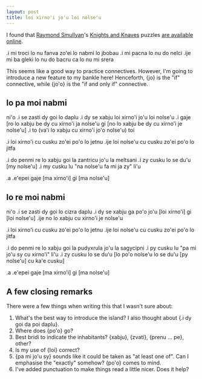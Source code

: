 ```yaml
---
layout: post
title: loi xirno'i jo'u loi nolse'u
---
```


I found that [Raymond Smullyan][0]'s [Knights and Knaves][1]
puzzles [are available online][2].

.i mi troci lo nu fanva zo'ei lo nabmi lo jbobau
.i mi pacna lo nu do nelci .ije mi ba gleki lo nu do bacru
ca lo nu mi srera

This seems like a good way to practice connectives.
However, I'm going to introduce a new feature to my bankle
here!  Henceforth, {jo} is the "if" connective, while {jo'o}
is the "if and only if" connective.

## lo pa moi nabmi

ni'o
.i se zasti dy goi lo daplu
.i dy se xabju loi xirno'i jo'u loi nolse'u
.i gaje [ro lo xabju be dy cu xirno'i ja nolse'u
   gi [no lo xabju be dy cu xirno'i je nolse'u]
.i to (va'i lo xabju cu xirno'i jo'o nolse'u) toi

.i loi xirno'i cu cusku zo'ei po'o lo jetnu
.ije loi nolse'u cu cusku zo'ei po'o lo jitfa

.i do penmi re lo xabju goi la zantricu jo'u la meltsani
.i zy cusku lo se du'u [my nolse'u]
.i my cusku lu "na nolse'u fa mi ja zy" li'u

.a .e'epei gaje [ma xirno'i] gi [ma nolse'u]

## lo re moi nabmi

ni'o
.i se zasti dy goi lo cizra daplu
.i dy se xabju ga po'o jo'u [loi xirno'i] gi [loi nolse'u]
.ije no lo xabju cu xirno'i je nolse'u

.i loi xirno'i cu cusku zo'ei po'o lo jetnu
.ije loi nolse'u cu cusku zo'ei po'o lo jitfa

.i do penmi re lo xabju goi la pudyxrula jo'u la sagycipni
.i py cusku lu "pa mi jo'u sy cu xirno'i" li'u
.i zy cusku lo se du'u [lo po'o nolse'u lo se du'u
[py nolse'u] cu ka'e cusku]

.a .e'epei gaje [ma xirno'i] gi [ma nolse'u]

## A few closing remarks

There were a few things when writing this that I wasn't sure
about:

1. What's the best way to introduce the island?  I also
   thought about {.i dy goi da poi daplu}.
2. Where does {po'o} go?
3. Best bridi to indicate the inhabitants?  {xabju},
   {zvati}, {prenu ... pe}, other?
4. Is my use of {loi} correct?
5. {pa mi jo'u sy} sounds like it could be taken as "at
   least one of".  Can I emphasise the "exactly" somehow?
   {po'o} comes to mind.
6. I've added punctuation to make things read a little
   nicer.  Does it help?

[0]: https://en.wikipedia.org/wiki/Raymond_Smullyan
[1]: https://en.wikipedia.org/wiki/Knights_and_Knaves
[2]: https://philosophy.hku.hk/think/logic/knights.php
